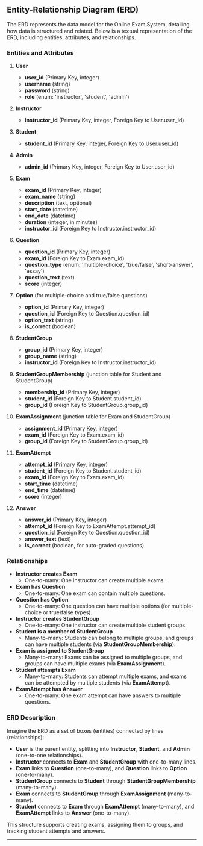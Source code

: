 ## Entity-Relationship Diagram (ERD)

The ERD represents the data model for the Online Exam System, detailing how data is structured and related. Below is a textual representation of the ERD, including entities, attributes, and relationships.

### Entities and Attributes

1. **User**

   - **user_id** (Primary Key, integer)
   - **username** (string)
   - **password** (string)
   - **role** (enum: 'instructor', 'student', 'admin')

2. **Instructor**

   - **instructor_id** (Primary Key, integer, Foreign Key to User.user_id)

3. **Student**

   - **student_id** (Primary Key, integer, Foreign Key to User.user_id)

4. **Admin**

   - **admin_id** (Primary Key, integer, Foreign Key to User.user_id)

5. **Exam**

   - **exam_id** (Primary Key, integer)
   - **exam_name** (string)
   - **description** (text, optional)
   - **start_date** (datetime)
   - **end_date** (datetime)
   - **duration** (integer, in minutes)
   - **instructor_id** (Foreign Key to Instructor.instructor_id)

6. **Question**

   - **question_id** (Primary Key, integer)
   - **exam_id** (Foreign Key to Exam.exam_id)
   - **question_type** (enum: 'multiple-choice', 'true/false', 'short-answer', 'essay')
   - **question_text** (text)
   - **score** (integer)

7. **Option** (for multiple-choice and true/false questions)

   - **option_id** (Primary Key, integer)
   - **question_id** (Foreign Key to Question.question_id)
   - **option_text** (string)
   - **is_correct** (boolean)

8. **StudentGroup**

   - **group_id** (Primary Key, integer)
   - **group_name** (string)
   - **instructor_id** (Foreign Key to Instructor.instructor_id)

9. **StudentGroupMembership** (junction table for Student and StudentGroup)

   - **membership_id** (Primary Key, integer)
   - **student_id** (Foreign Key to Student.student_id)
   - **group_id** (Foreign Key to StudentGroup.group_id)

10. **ExamAssignment** (junction table for Exam and StudentGroup)

    - **assignment_id** (Primary Key, integer)
    - **exam_id** (Foreign Key to Exam.exam_id)
    - **group_id** (Foreign Key to StudentGroup.group_id)

11. **ExamAttempt**

    - **attempt_id** (Primary Key, integer)
    - **student_id** (Foreign Key to Student.student_id)
    - **exam_id** (Foreign Key to Exam.exam_id)
    - **start_time** (datetime)
    - **end_time** (datetime)
    - **score** (integer)

12. **Answer**
    - **answer_id** (Primary Key, integer)
    - **attempt_id** (Foreign Key to ExamAttempt.attempt_id)
    - **question_id** (Foreign Key to Question.question_id)
    - **answer_text** (text)
    - **is_correct** (boolean, for auto-graded questions)

### Relationships

- **Instructor creates Exam**
  - One-to-many: One instructor can create multiple exams.
- **Exam has Question**
  - One-to-many: One exam can contain multiple questions.
- **Question has Option**
  - One-to-many: One question can have multiple options (for multiple-choice or true/false types).
- **Instructor creates StudentGroup**
  - One-to-many: One instructor can create multiple student groups.
- **Student is a member of StudentGroup**
  - Many-to-many: Students can belong to multiple groups, and groups can have multiple students (via **StudentGroupMembership**).
- **Exam is assigned to StudentGroup**
  - Many-to-many: Exams can be assigned to multiple groups, and groups can have multiple exams (via **ExamAssignment**).
- **Student attempts Exam**
  - Many-to-many: Students can attempt multiple exams, and exams can be attempted by multiple students (via **ExamAttempt**).
- **ExamAttempt has Answer**
  - One-to-many: One exam attempt can have answers to multiple questions.

### ERD Description

Imagine the ERD as a set of boxes (entities) connected by lines (relationships):

- **User** is the parent entity, splitting into **Instructor**, **Student**, and **Admin** (one-to-one relationships).
- **Instructor** connects to **Exam** and **StudentGroup** with one-to-many lines.
- **Exam** links to **Question** (one-to-many), and **Question** links to **Option** (one-to-many).
- **StudentGroup** connects to **Student** through **StudentGroupMembership** (many-to-many).
- **Exam** connects to **StudentGroup** through **ExamAssignment** (many-to-many).
- **Student** connects to **Exam** through **ExamAttempt** (many-to-many), and **ExamAttempt** links to **Answer** (one-to-many).

This structure supports creating exams, assigning them to groups, and tracking student attempts and answers.

---
